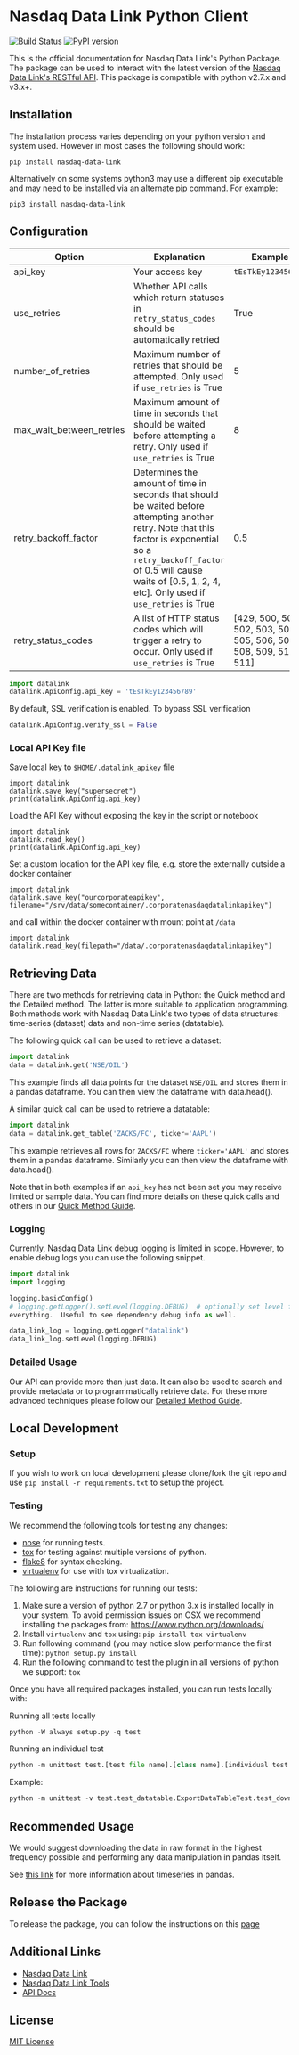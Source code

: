 # Nasdaq Data Link Python Client
[![Build Status](https://codebuild.us-east-1.amazonaws.com/badges?uuid=eyJlbmNyeXB0ZWREYXRhIjoiZUtvUFNYREloNE4vV0xWWEUxVS81S0toZjdQbzQrWXhQZ1BUbE1mZ1FMVXdSZXQ2K1ZLQ1ducmtqYTVWa2xBZXhRMWVGemVKWitzVm5MNXI4cGZYb21RPSIsIml2UGFyYW1ldGVyU3BlYyI6Im0vdUljcjBjdmpGVU9XdXUiLCJtYXRlcmlhbFNldFNlcmlhbCI6MX0%3D&branch=master)]()
[![PyPI version](https://badge.fury.io/py/Quandl.svg)](https://badge.fury.io/py/Quandl)

This is the official documentation for Nasdaq Data Link's Python Package. The package can be used to interact with the latest version of the [Nasdaq Data Link's RESTful API](https://docs.data.nasdaq.com/docs). This package is compatible with python v2.7.x and v3.x+.

## Installation

The installation process varies depending on your python version and system used. However in most cases the following should work:

```shell
pip install nasdaq-data-link
```

Alternatively on some systems python3 may use a different pip executable and may need to be installed via an alternate pip command. For example:

```shell
pip3 install nasdaq-data-link
```

## Configuration

| Option | Explanation | Example |
|---|---|---|
| api_key | Your access key | `tEsTkEy123456789` | Used to identify who you are and provide full access. |
| use_retries | Whether API calls which return statuses in `retry_status_codes` should be automatically retried | True
| number_of_retries | Maximum number of retries that should be attempted. Only used if `use_retries` is True | 5
| max_wait_between_retries | Maximum amount of time in seconds that should be waited before attempting a retry. Only used if `use_retries` is True | 8
| retry_backoff_factor | Determines the amount of time in seconds that should be waited before attempting another retry. Note that this factor is exponential so a `retry_backoff_factor` of 0.5 will cause waits of [0.5, 1, 2, 4, etc]. Only used if `use_retries` is True | 0.5
| retry_status_codes | A list of HTTP status codes which will trigger a retry to occur. Only used if `use_retries` is True| [429, 500, 501, 502, 503, 504, 505, 506, 507, 508, 509, 510, 511]

```python
import datalink
datalink.ApiConfig.api_key = 'tEsTkEy123456789'
```
By default, SSL verification is enabled. To bypass SSL verification
```python
datalink.ApiConfig.verify_ssl = False
```

### Local API Key file
Save local key to `$HOME/.datalink_apikey` file
```
import datalink
datalink.save_key("supersecret")
print(datalink.ApiConfig.api_key)
```

Load the API Key without exposing the key in the script or notebook
```
import datalink
datalink.read_key()
print(datalink.ApiConfig.api_key)
```

Set a custom location for the API key file, e.g. store the externally outside a docker container
```
import datalink
datalink.save_key("ourcorporateapikey", filename="/srv/data/somecontainer/.corporatenasdaqdatalinkapikey")
```
and call within the docker container with mount point at `/data`
```
import datalink
datalink.read_key(filepath="/data/.corporatenasdaqdatalinkapikey")
```


## Retrieving Data

There are two methods for retrieving data in Python: the Quick method and the Detailed method. The latter is more suitable to application programming. Both methods work with Nasdaq Data Link's two types of data structures: time-series (dataset) data and non-time series (datatable).

The following quick call can be used to retrieve a dataset:

```python
import datalink
data = datalink.get('NSE/OIL')
```

This example finds all data points for the dataset `NSE/OIL` and stores them in a pandas dataframe. You can then view the dataframe with data.head().

A similar quick call can be used to retrieve a datatable:

```python
import datalink
data = datalink.get_table('ZACKS/FC', ticker='AAPL')
```

This example retrieves all rows for `ZACKS/FC` where `ticker='AAPL'` and stores them in a pandas dataframe. Similarly you can then view the dataframe with data.head().

Note that in both examples if an `api_key` has not been set you may receive limited or sample data. You can find more details on these quick calls and others in our [Quick Method Guide](./FOR_ANALYSTS.md).

### Logging

Currently, Nasdaq Data Link debug logging is limited in scope.  However, to enable debug
logs you can use the following snippet.

```python
import datalink
import logging

logging.basicConfig()
# logging.getLogger().setLevel(logging.DEBUG)  # optionally set level for
everything.  Useful to see dependency debug info as well.

data_link_log = logging.getLogger("datalink")
data_link_log.setLevel(logging.DEBUG)
```


### Detailed Usage

Our API can provide more than just data. It can also be used to search and provide metadata or to programmatically retrieve data. For these more advanced techniques please follow our [Detailed Method Guide](./FOR_DEVELOPERS.md).

## Local Development

### Setup

If you wish to work on local development please clone/fork the git repo and use `pip install -r requirements.txt` to setup the project.

### Testing

We recommend the following tools for testing any changes:

* [nose](https://nose.readthedocs.org/en/latest/) for running tests.
* [tox](https://pypi.python.org/pypi/tox) for testing against multiple versions of python.
* [flake8](https://flake8.readthedocs.org/en/latest/) for syntax checking.
* [virtualenv](https://virtualenv.pypa.io/en/latest/) for use with tox virtualization.

The following are instructions for running our tests:

1. Make sure a version of python 2.7 or python 3.x is installed locally in your system. To avoid permission issues on OSX we recommend installing the packages from: https://www.python.org/downloads/
2. Install `virtualenv` and `tox` using:
    `pip install tox virtualenv`
3. Run following command (you may notice slow performance the first time):
    `python setup.py install`
4. Run the following command to test the plugin in all versions of python we support:
    `tox`

Once you have all required packages installed, you can run tests locally with:

Running all tests locally

```python
python -W always setup.py -q test
```

Running an individual test

```python
python -m unittest test.[test file name].[class name].[individual test name]`
```

Example:

```python
python -m unittest -v test.test_datatable.ExportDataTableTest.test_download_get_file_info
```

## Recommended Usage

We would suggest downloading the data in raw format in the highest frequency possible and performing any data manipulation
in pandas itself.

See [this link](http://pandas.pydata.org/pandas-docs/dev/timeseries.html) for more information about timeseries in pandas.

## Release the Package

To release the package, you can follow the instructions on this [page](https://packaging.python.org/tutorials/packaging-projects/#packaging-python-projects)

## Additional Links

* [Nasdaq Data Link](https://data.nasdaq.com)
* [Nasdaq Data Link Tools](https://data.nasdaq.com/tools/full-list)
* [API Docs](https://docs.data.nasdaq.com/docs)

## License

[MIT License](http://opensource.org/licenses/MIT)
